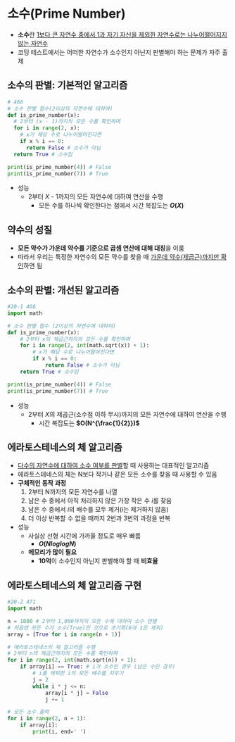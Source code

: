# 소수(Prime Number)
* **소수**란 <u>1보다 큰 자연수 중에서 1과 자기 자신을 제외한 자연수로는 나누어떨어지지 않는 자연수</u>
* 코딩 테스트에서는 어떠한 자연수가 소수인지 아닌지 판별해야 하는 문제가 자주 출제
## 소수의 판별: 기본적인 알고리즘
```py
# 466
# 소수 판별 함수(2이상의 자연수에 대하여)
def is_prime_number(x):
  # 2부터 (x - 1)까지의 모든 수를 확인하며
  for i in range(2, x):
    # x가 해당 수로 나누어떨어진다면
    if x % i == 0:
      return False # 소수가 아님
  return True # 소수임

print(is_prime_number(4)) # False
print(is_prime_number(7)) # True
```
* 성능
  * 2부터 $X$ - 1까지의 모든 자연수에 대하여 연산을 수행
    * 모든 수를 하나씩 확인한다는 점에서 시간 복잡도는 **$O(X)$**

## 약수의 성질
* **모든 약수가 가운데 약수를 기준으로 곱셈 연산에 대해 대칭**을 이룸
* 따라서 우리는 특정한 자연수의 모든 약수를 찾을 때 <u>가운데 약수(제곱근)까지만 확인</u>하면 됨

## 소수의 판별: 개선된 알고리즘
```py
#20-1 468
import math

# 소수 판별 함수 (2이상의 자연수에 대하여)
def is_prime_number(x):
    # 2부터 x의 제곱근까지의 모든 수를 확인하며
    for i in range(2, int(math.sqrt(x)) + 1):
        # x가 해당 수로 나누어떨어진다면
        if x % i == 0:
            return False # 소수가 아님
    return True # 소수임

print(is_prime_number(4)) # False
print(is_prime_number(7)) # True
```
* 성능
  * 2부터 $X$의 제곱근(소수점 이하 무시)까지의 모든 자연수에 대하여 연산을 수행
    * 시간 복잡도는 **$O(N^{\frac{1}{2}})$**

## 에라토스테네스의 체 알고리즘
* <u>다수의 자연수에 대하여 소수 여부를 판별</u>할 때 사용하는 대표적인 알고리즘
* 에라토스테네스의 체는 N보다 작거나 같은 모든 소수를 찾을 때 사용할 수 있음
* **구체적인 동작 과정**
  1. 2부터 N까지의 모든 자연수를 나열
  2. 남은 수 중에서 아직 처리하지 않은 가장 작은 수 $i$를 찾음
  3. 남은 수 중에서 $i$의 배수를 모두 제거($i$는 제거하지 않음)
  4. 더 이상 반복할 수 없을 때까지 2번과 3번의 과정을 반복
* 성능
  * 사실상 선형 시간에 가까울 정도로 매우 빠름
    * **$O(NloglogN)$**
  * **메모리가 많이 필요**
    * **10억**이 소수인지 아닌지 판별해야 할 때 **비효율**
    
## 에라토스테네스의 체 알고리즘 구현
```py
#20-2 471
import math

n = 1000 # 2부터 1,000까지의 모든 수에 대하여 소수 판별
# 처음엔 모든 수가 소수(True)인 것으로 초기화(0과 1은 제외)
array = [True for i in range(n + 1)] 

# 에라토스테네스의 체 알고리즘 수행
# 2부터 n의 제곱근까지의 모든 수를 확인하며
for i in range(2, int(math.sqrt(n)) + 1): 
    if array[i] == True: # i가 소수인 경우 (남은 수인 경우)
        # i를 제외한 i의 모든 배수를 지우기
        j = 2 
        while i * j <= n:
            array[i * j] = False
            j += 1

# 모든 소수 출력
for i in range(2, n + 1):
    if array[i]:
        print(i, end=' ')

``` 